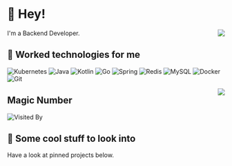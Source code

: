 # 👋 Hey!

<img align="right" src="https://github-profile.misec.top/api?username=iprt&show_icons=true&icon_color=0366d6&text_color=24292e&bg_color=ffffff&hide_title=true" />

I'm a Backend Developer.

## 💬 Worked technologies for me

![Kubernetes](https://img.shields.io/badge/-Kubernetes-gray?style=flat-square&logo=kubernetes)
![Java](https://img.shields.io/badge/-Java-gray?style=flat-square&logo=openjdk&logoColor=007396)
![Kotlin](https://img.shields.io/badge/-Kotlin-gray?style=flat-square&logo=kotlin)
![Go](https://img.shields.io/badge/-Golang-gray?style=flat-square&logo=go)
![Spring](https://img.shields.io/badge/-Spring-gray?style=flat-square&logo=spring)
![Redis](https://img.shields.io/badge/-Redis-gray?style=flat-square&logo=Redis)
![MySQL](https://img.shields.io/badge/-MySQL-gray?style=flat-square&logo=mysql&logoColor=blue)
![Docker](https://img.shields.io/badge/-Docker-gray?style=flat-square&logo=docker)
![Git](https://img.shields.io/badge/-Git-gray?style=flat-square&logo=git)


<img align="right" src="https://github-profile.misec.top/api/top-langs/?username=iprt&layout=compact"/>


## Magic Number

![Visited By](https://getloli.kubectl.net/get/@iprt?theme=gelbooru)

## 👀 Some cool stuff to look into 

Have a look at pinned projects below.
